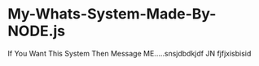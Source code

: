 # My-Whats-System-Made-By-NODE.js
If You Want This System Then Message ME.....snsjdbdkjdf JN fjfjxisbisid
